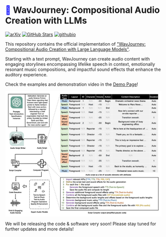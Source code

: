 # <span style="color: blue;">🎵</span> WavJourney: Compositional Audio Creation with LLMs
[![arXiv](https://img.shields.io/badge/arXiv-Paper-<COLOR>.svg)](https://audio-agi.github.io/WavJourney_demopage/WavJourney_arXiv.pdf) [![GitHub Stars](https://img.shields.io/github/stars/Audio-AGI/WavJourney?style=social)](https://github.com/Audio-AGI/WavJourney/) [![githubio](https://img.shields.io/badge/GitHub.io-Demo_Page-blue?logo=Github&style=flat-square)](https://audio-agi.github.io/WavJourney_demopage/) 


This repository contains the official implementation of ["WavJourney: Compositional Audio Creation with Large Language Models"](https://github.com/Audio-AGI/WavJourney_demopage/WavJourney_arXiv.pdf).

Starting with a text prompt, WavJourney can create audio content with engaging storylines encompassing lifelike speech in context, emotionally resonant music compositions, and impactful sound effects that enhance the auditory experience.  

Check the examples and demonstration video in the [Demo Page](https://audio-agi.github.io/WavJourney_demopage/)!

<p align="center">
  <img align="middle" width="800" src="assets/WavJourney.png"/>
</p>

We will be releasing the code & software very soon! Please stay tuned for further updates and more details!

